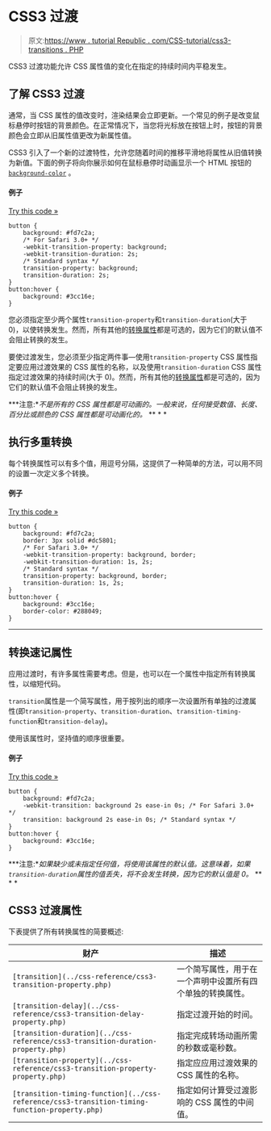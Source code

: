 # CSS3 过渡

> 原文:[https://www . tutorial Republic . com/CSS-tutorial/css3-transitions . PHP](https://www.tutorialrepublic.com/css-tutorial/css3-transitions.php)

CSS3 过渡功能允许 CSS 属性值的变化在指定的持续时间内平稳发生。

## 了解 CSS3 过渡

通常，当 CSS 属性的值改变时，渲染结果会立即更新。一个常见的例子是改变鼠标悬停时按钮的背景颜色。在正常情况下，当您将光标放在按钮上时，按钮的背景颜色会立即从旧属性值更改为新属性值。

CSS3 引入了一个新的过渡特性，允许您随着时间的推移平滑地将属性从旧值转换为新值。下面的例子将向你展示如何在鼠标悬停时动画显示一个 HTML 按钮的 [`background-color`](../css-reference/css-background-color-property.php) 。

#### 例子

[Try this code »](../codelab.php?topic=css3&file=background-color-transition "Try this code using online Editor")

```
button {
    background: #fd7c2a;
    /* For Safari 3.0+ */
    -webkit-transition-property: background;
    -webkit-transition-duration: 2s;
    /* Standard syntax */
    transition-property: background;
    transition-duration: 2s;
}
button:hover {
    background: #3cc16e;
}
```

您必须指定至少两个属性`transition-property`和`transition-duration`(大于 0)，以使转换发生。然而，所有其他的[转换属性](#css3-transition-properties)都是可选的，因为它们的默认值不会阻止转换的发生。

要使过渡发生，您必须至少指定两件事—使用`transition-property` CSS 属性指定要应用过渡效果的 CSS 属性的名称，以及使用`transition-duration` CSS 属性指定过渡效果的持续时间(大于 0)。然而，所有其他的[转换属性](#transition-properties)都是可选的，因为它们的默认值不会阻止转换的发生。

 ***注意:**不是所有的 CSS 属性都是可动画的。一般来说，任何接受数值、长度、百分比或颜色的 CSS 属性都是可动画化的。*  ** * *

## 执行多重转换

每个转换属性可以有多个值，用逗号分隔，这提供了一种简单的方法，可以用不同的设置一次定义多个转换。

#### 例子

[Try this code »](../codelab.php?topic=css3&file=multiple-transitions "Try this code using online Editor")

```
button {
    background: #fd7c2a;
    border: 3px solid #dc5801;
    /* For Safari 3.0+ */
    -webkit-transition-property: background, border;
    -webkit-transition-duration: 1s, 2s;
    /* Standard syntax */
    transition-property: background, border;
    transition-duration: 1s, 2s;
}
button:hover {
    background: #3cc16e;
    border-color: #288049;
}
```

* * *

## 转换速记属性

应用过渡时，有许多属性需要考虑。但是，也可以在一个属性中指定所有转换属性，以缩短代码。

`transition`属性是一个简写属性，用于按列出的顺序一次设置所有单独的过渡属性(即`transition-property`、`transition-duration`、`transition-timing-function`和`transition-delay`)。

使用该属性时，坚持值的顺序很重要。

#### 例子

[Try this code »](../codelab.php?topic=css3&file=transition-shorthand-property "Try this code using online Editor")

```
button {
    background: #fd7c2a;
    -webkit-transition: background 2s ease-in 0s; /* For Safari 3.0+ */
    transition: background 2s ease-in 0s; /* Standard syntax */
}
button:hover {
    background: #3cc16e;
}
```

 ***注意:**如果缺少或未指定任何值，将使用该属性的默认值。这意味着，如果`transition-duration`属性的值丢失，将不会发生转换，因为它的默认值是 0。*  ** * *

## CSS3 过渡属性

下表提供了所有转换属性的简要概述:

| 财产 | 描述 |
| --- | --- |
| `[transition](../css-reference/css3-transition-property.php)` | 一个简写属性，用于在一个声明中设置所有四个单独的转换属性。 |
| `[transition-delay](../css-reference/css3-transition-delay-property.php)` | 指定过渡开始的时间。 |
| `[transition-duration](../css-reference/css3-transition-duration-property.php)` | 指定完成转场动画所需的秒数或毫秒数。 |
| `[transition-property](../css-reference/css3-transition-property-property.php)` | 指定应应用过渡效果的 CSS 属性的名称。 |
| `[transition-timing-function](../css-reference/css3-transition-timing-function-property.php)` | 指定如何计算受过渡影响的 CSS 属性的中间值。 |**